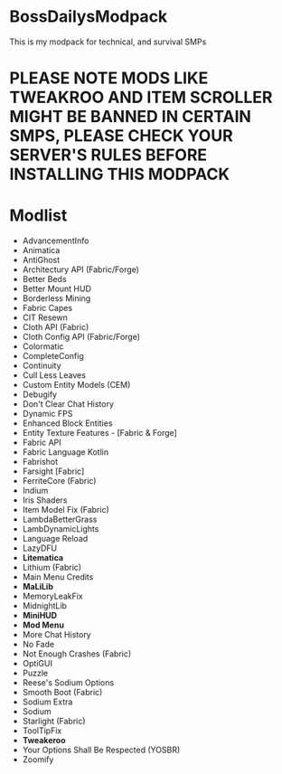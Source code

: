 # BossDailysModpack
This is my modpack for technical, and survival SMPs 

# PLEASE NOTE MODS LIKE TWEAKROO AND ITEM SCROLLER MIGHT BE BANNED IN CERTAIN SMPS, PLEASE CHECK YOUR SERVER'S RULES BEFORE INSTALLING THIS MODPACK

# Modlist

- AdvancementInfo
- Animatica
- AntiGhost
- Architectury API (Fabric/Forge)
- Better Beds
- Better Mount HUD
- Borderless Mining
- Fabric Capes
- CIT Resewn
- Cloth API (Fabric)
- Cloth Config API (Fabric/Forge)
- Colormatic
- CompleteConfig
- Continuity
- Cull Less Leaves
- Custom Entity Models (CEM)
- Debugify
- Don't Clear Chat History
- Dynamic FPS
- Enhanced Block Entities
- Entity Texture Features - [Fabric & Forge]
- Fabric API
- Fabric Language Kotlin
- Fabrishot
- Farsight [Fabric]
- FerriteCore (Fabric)
- Indium
- Iris Shaders
- Item Model Fix (Fabric)
- LambdaBetterGrass
- LambDynamicLights
- Language Reload
- LazyDFU
- **Litematica**
- Lithium (Fabric)
- Main Menu Credits
- **MaLiLib**
- MemoryLeakFix
- MidnightLib
- **MiniHUD**
- **Mod Menu**
- More Chat History
- No Fade
- Not Enough Crashes (Fabric)
- OptiGUI
- Puzzle
- Reese's Sodium Options
- Smooth Boot (Fabric)
- Sodium Extra
- Sodium
- Starlight (Fabric)
- ToolTipFix
- **Tweakeroo**
- Your Options Shall Be Respected (YOSBR)
- Zoomify
